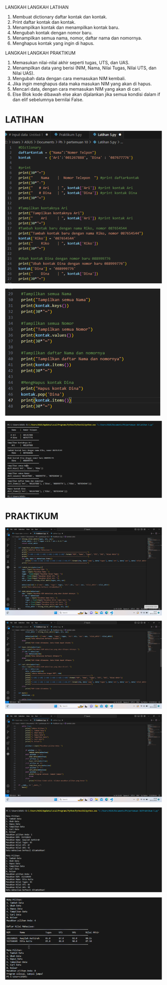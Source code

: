 LANGKAH LANGKAH LATIHAN

1. Membuat dictionary daftar kontak dan kontak.
2. Print daftar kontak dan kontak.
3. Menampilkan kontak dan menampilkan kontak baru.
4. Mengubah kontak dengan nomor baru.
5. Menampilkan semua nama, nomor, daftar nama dan nomornya.
6. Menghapus kontak yang ingin di hapus.   

LANGKAH LANGKAH PRAKTIKUM 

1. Memasukan nilai-nilai akhir seperti tugas, UTS, dan UAS.
2. Menampilkan data yang berisi (NIM, Nama, Nilai Tugas, Nilai UTS, dan Nilai UAS).
3. Mengubah data dengan cara memasukan NIM kembali.
4. Jika ingin menghapus data maka masukan NIM yang akan di hapus.
5. Mencari data, dengan cara memasukan NIM yang akan di cari.
6. Else Blok kode dibawah else akan dijalankan jika semua kondisi dalam if dan elif sebelumnya bernilai False.

# LATIHAN  
![gambar](lat5(1).png) 

![gambar](lat5(2).png)

![gambar](lat5(3).png)

# PRAKTIKUM
![gambar](prak5(1).png)

![gambar](prak5(2).png)

![gambar](prak5(3).png)

![gambar](prak5(4).png)

![gambar](prak5(5).png)
